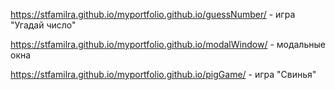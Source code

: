 https://stfamilra.github.io/myportfolio.github.io/guessNumber/ - игра "Угадай число"

https://stfamilra.github.io/myportfolio.github.io/modalWindow/ - модальные окна

https://stfamilra.github.io/myportfolio.github.io/pigGame/ - игра "Свинья"
